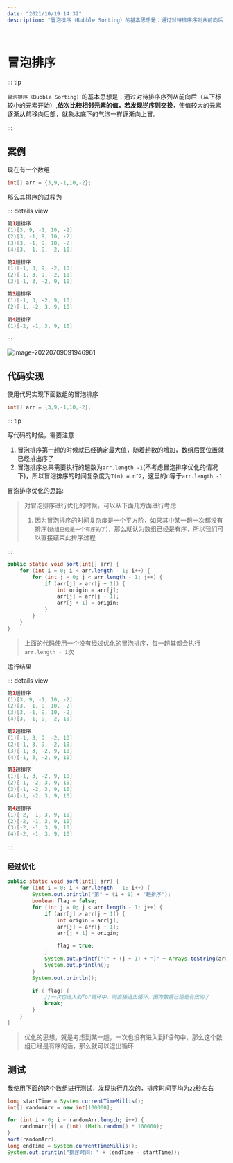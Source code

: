 ```yaml
---
date: "2021/10/19 14:32"
description: "冒泡排序（Bubble Sorting）的基本思想是：通过对待排序序列从前向后（从下标较小的元素开始）,依次比较相邻元素的值，若发现逆序则交换，使值较大的元素逐渐从前移向后部，就象水底下的气泡一样逐渐向上冒。因为冒泡排序的时间复杂度是一个平方阶，如果其中某一趟一次都没有排序(`数组已经是一个有序的了`)，那么就认为数组已经是有序，所以我们可以直接结束此排序过程"

---
```






# 冒泡排序

::: tip

`冒泡排序（Bubble Sorting）`的基本思想是：通过对待排序序列从前向后（从下标较小的元素开始）,**依次比较相邻元素的值，若发现逆序则交换**，使值较大的元素逐渐从前移向后部，就象水底下的气泡一样逐渐向上冒。

:::



## 案例

现在有一个数组

```java
int[] arr = {3,9,-1,10,-2};
```

那么其排序的过程为

::: details view

```java
第1趟排序
(1)[3, 9, -1, 10, -2]
(2)[3, -1, 9, 10, -2]
(3)[3, -1, 9, 10, -2]
(4)[3, -1, 9, -2, 10]

第2趟排序
(1)[-1, 3, 9, -2, 10]
(2)[-1, 3, 9, -2, 10]
(3)[-1, 3, -2, 9, 10]

第3趟排序
(1)[-1, 3, -2, 9, 10]
(2)[-1, -2, 3, 9, 10]

第4趟排序
(1)[-2, -1, 3, 9, 10]
```

:::



![image-20220709091946961](https://picture.xcye.xyz/image-20220709091946961.png)

## 代码实现

使用代码实现下面数组的冒泡排序

```java
int[] arr = {3,9,-1,10,-2};
```



::: tip

写代码的时候，需要注意

1. 冒泡排序第一趟的时候就已经确定最大值，随着趟数的增加，数组后面位置就已经排出序了
2. 冒泡排序总共需要执行的趟数为`arr.length -1`(不考虑冒泡排序优化的情况下)，所以冒泡排序的时间复杂度为`T(n) = n^2`，这里的n等于`arr.length -1`



冒泡排序优化的思路:

> 对冒泡排序进行优化的时候，可以从下面几方面进行考虑
>
> 1. 因为冒泡排序的时间复杂度是一个平方阶，如果其中某一趟一次都没有排序(`数组已经是一个有序的了`)，那么就认为数组已经是有序，所以我们可以直接结束此排序过程

:::



```java
public static void sort(int[] arr) {
    for (int i = 0; i < arr.length - 1; i++) {
        for (int j = 0; j < arr.length - 1; j++) {
            if (arr[j] > arr[j + 1]) {
                int origin = arr[j];
                arr[j] = arr[j + 1];
                arr[j + 1] = origin;
            }
        }
    }
}
```



> 上面的代码使用一个没有经过优化的冒泡排序，每一趟其都会执行`arr.length - 1`次



运行结果

::: details view

```java
第1趟排序
(1)[3, 9, -1, 10, -2]
(2)[3, -1, 9, 10, -2]
(3)[3, -1, 9, 10, -2]
(4)[3, -1, 9, -2, 10]

第2趟排序
(1)[-1, 3, 9, -2, 10]
(2)[-1, 3, 9, -2, 10]
(3)[-1, 3, -2, 9, 10]
(4)[-1, 3, -2, 9, 10]

第3趟排序
(1)[-1, 3, -2, 9, 10]
(2)[-1, -2, 3, 9, 10]
(3)[-1, -2, 3, 9, 10]
(4)[-1, -2, 3, 9, 10]

第4趟排序
(1)[-2, -1, 3, 9, 10]
(2)[-2, -1, 3, 9, 10]
(3)[-2, -1, 3, 9, 10]
(4)[-2, -1, 3, 9, 10]
```



:::



### 经过优化

```java
public static void sort(int[] arr) {
    for (int i = 0; i < arr.length - 1; i++) {
        System.out.println("第" + (i + 1) + "趟排序");
        boolean flag = false;
        for (int j = 0; j < arr.length - 1; j++) {
            if (arr[j] > arr[j + 1]) {
                int origin = arr[j];
                arr[j] = arr[j + 1];
                arr[j + 1] = origin;

                flag = true;
            }
            System.out.printf("(" + (j + 1) + ")" + Arrays.toString(arr));
            System.out.println();
        }
        System.out.println();

        if (!flag) {
            //一次也进入到for循环中，则直接退出循环，因为数据已经是有效的了
            break;
        }
    }
}
```

> 优化的思想，就是考虑到某一趟，一次也没有进入到if语句中，那么这个数组已经是有序的话，那么就可以退出循环



## 测试

我使用下面的这个数组进行测试，发现执行几次的，排序时间平均为`22`秒左右

```java
long startTime = System.currentTimeMillis();
int[] randomArr = new int[100000];

for (int i = 0; i < randomArr.length; i++) {
    randomArr[i] = (int) (Math.random() * 100000);
}
sort(randomArr);
long endTime = System.currentTimeMillis();
System.out.println("排序时间: " + (endTime - startTime));
```



